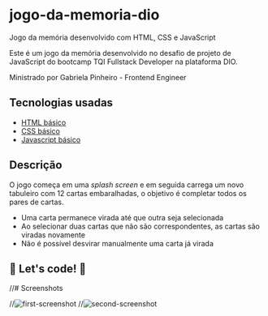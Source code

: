 # jogo-da-memoria-dio
Jogo da memória desenvolvido com HTML, CSS e JavaScript

Este é um jogo da memória desenvolvido no desafio de projeto de JavaScript do bootcamp TQI Fullstack Developer na plataforma DIO.

Ministrado por Gabriela Pinheiro - Frontend Engineer


## Tecnologias usadas

* [HTML básico](https://www.w3schools.com/html/)
* [CSS básico](https://developer.mozilla.org/pt-BR/docs/Web/CSS)
* [Javascript básico](https://developer.mozilla.org/pt-BR/docs/Web/JavaScript)

## Descrição

O jogo começa em uma _splash screen_ e em seguida carrega um novo tabuleiro com 12 cartas embaralhadas, o objetivo é completar todos os pares de cartas.
- Uma carta permanece virada até que outra seja selecionada
- Ao selecionar duas cartas que não são correspondentes, as cartas são viradas novamente
- Não é possível desvirar manualmente uma carta já virada 

## 🚀 Let's code! 🚀

//# Screenshots


//<img src="/screenshots/1.png" alt="first-screenshot">
//<img src="/screenshots/2.png" alt="second-screenshot">
